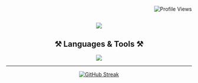 <p align="right">
  <img src="https://komarev.com/ghpvc/?username=Svikou&style=plastic-square&color=FB8C00" alt="Profile Views">
</p>

<h2 align="center">
    <img src="https://readme-typing-svg.herokuapp.com/?font=Poppins&size=35&color=FB8C00&weight=700&center=true&vCenter=true&width=500&height=70&duration=4500&lines=Hi+There+!;+I'm+Saïkou;that+one+Web+Developper;+you+where+looking+for+🫵🏽" />

<h2 align="center">⚒️ Languages & Tools ⚒️</h2>

<div align="center">
    
<img src="https://skillicons.dev/icons?i=javascript,typescript,react,tailwind,firebase,laravel,nextjs,git,figma,pnpm" width={100}/><br>
</div>
<hr>
<div align="center">

<a href="https://git.io/streak-stats"><img src="https://streak-stats.demolab.com?user=Svikou&theme=dark" alt="GitHub Streak" /></a>
  
</div>

